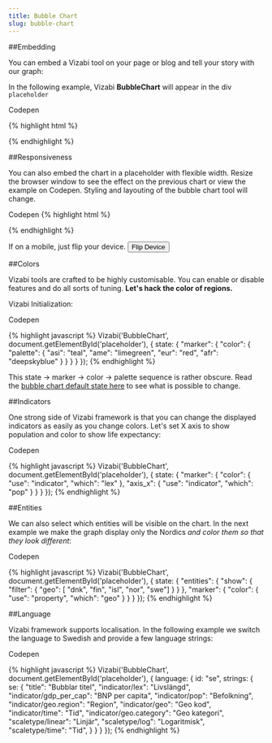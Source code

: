 ```yaml
---
title: Bubble Chart
slug: bubble-chart
---
```


##Embedding

You can embed a Vizabi tool on your page or blog and tell your story with our graph:

<div id="bubble-chart-placeholder" class="vizabi-placeholder no-border"></div>

In the following example, Vizabi **BubbleChart** will appear in the div `placeholder`

<a onclick='openBubbleChartExample()' class="button code-btn"><i class='fa fa-codepen'></i> Codepen</a>

{% highlight html %}
<link rel="stylesheet" type="text/css" href="path/to/vizabi.css">
<script src="path/to/vizabi.js"></script>
<div id='placeholder' width="600px" height="400px"></div>
<script>
	var viz = Vizabi('BubbleChart', document.getElementById('placeholder'));
</script>
{% endhighlight %}


##Responsiveness

You can also embed the chart in a placeholder with flexible width. Resize the browser window to see the effect on the previous chart or <a onclick='openBubbleChartExample2()'>view the example on Codepen</a>. Styling and layouting of the bubble chart tool will change.

<a onclick='openBubbleChartExample2()' class="button code-btn"><i class='fa fa-codepen'></i> Codepen</a>
{% highlight html %}
<div id='placeholder' style='position: absolute; top: 0;
bottom: 0; left: 0; right: 0;'></div>
{% endhighlight %}

If on a mobile, just flip your device. <button class="button right" onclick="flipDeviceBubbleChart()"><i class="fa fa-repeat"></i> Flip Device</button>

<div id="bubble-chart-placeholder2" class="vizabi-placeholder mobile landscape"></div>



##Colors

Vizabi tools are crafted to be highly customisable. You can enable or disable features and do all sorts of tuning. **Let's hack the color of regions.**

<div id="bubble-chart-placeholder3" class="vizabi-placeholder no-border"></div>

Vizabi Initialization:

<a onclick='openBubbleChartExample3()' class="button code-btn"><i class='fa fa-codepen'></i> Codepen</a>

{% highlight javascript %}
Vizabi('BubbleChart', document.getElementById('placeholder'), { 
	state: {
	    "marker": {
	        "color": {
	            "palette": {
	                "asi": "teal",
	                "ame": "limegreen",
	                "eur": "red",
	                "afr": "deepskyblue"
	            }
	        }
	    }
	}
});
{% endhighlight %}

This state &#8594; marker &#8594; color &#8594; palette sequence is rather obscure. Read the [bubble chart default state here](https://github.com/Gapminder/vizabi/blob/develop/src/tools/bubblechart/bubblechart-tool.js#L46) to see what is possible to change.

##Indicators

One strong side of Vizabi framework is that you can change the displayed indicators as easily as you change colors. Let's set X axis to show population and color to show life expectancy:

<div id="bubble-chart-placeholder4" class="vizabi-placeholder no-border"></div>

<a onclick='openBubbleChartExample4()' class="button code-btn"><i class='fa fa-codepen'></i> Codepen</a>

{% highlight javascript %}
Vizabi('BubbleChart', document.getElementById('placeholder'), { 
	state: {
        "marker": {
            "color": {
                "use": "indicator",
                "which": "lex"
            },
            "axis_x": {
                "use": "indicator",
                "which": "pop"
            }
        }
	}
});
{% endhighlight %}

##Entities

We can also select which entities will be visible on the chart. In the next example we make the graph display only the Nordics *and color them so that they look different*: 

<div id="bubble-chart-placeholder5" class="vizabi-placeholder no-border"></div>

<a onclick='openBubbleChartExample5()' class="button code-btn"><i class='fa fa-codepen'></i> Codepen</a>

{% highlight javascript %}
Vizabi('BubbleChart', document.getElementById('placeholder'), { 
	state: {
	    "entities": {
	        "show": {
	            "filter": {
	                 "geo": [ "dnk", "fin", "isl", "nor", "swe"]
	             }
	        }
	    },
	    "marker": {
	        "color": {
	            "use": "property",
	            "which": "geo"
	        }
	    }
	}
});
{% endhighlight %}

##Language

Vizabi framework supports localisation. In the following example we switch the language to Swedish and provide a few language strings:

<div id="bubble-chart-placeholder6" class="vizabi-placeholder no-border"></div>

<a onclick='openBubbleChartExample6()' class="button code-btn"><i class='fa fa-codepen'></i> Codepen</a>

{% highlight javascript %}
Vizabi('BubbleChart', document.getElementById('placeholder'), { 
	language: {
        id: "se",
        strings: {
            se: {
                "title": "Bubblar titel",
                "indicator/lex": "Livslängd",
                "indicator/gdp_per_cap": "BNP per capita",
                "indicator/pop": "Befolkning",
                "indicator/geo.region": "Region",
                "indicator/geo": "Geo kod",
                "indicator/time": "Tid",
                "indicator/geo.category": "Geo kategori",
                "scaletype/linear": "Linjär",
                "scaletype/log": "Logaritmisk",
                "scaletype/time": "Tid",
              }
        }
    }
});
{% endhighlight %}

<script>

function openBubbleChartExample() {
	viewOnCodepen("Bubble Chart", "var viz = Vizabi('BubbleChart', document.getElementById('placeholder'), { data: { reader: 'csv-file', path: '"+CODEPEN_WAFFLE_ADDRESS+"' }});");
}

function openBubbleChartExample2() {
	viewOnCodepen("Bubble Chart", "var viz = Vizabi('BubbleChart', document.getElementById('placeholder'), { data: { reader: 'csv-file', path: '"+CODEPEN_WAFFLE_ADDRESS+"' }});", "<div id='placeholder' style='position: absolute; top: 0; bottom: 0; left: 0; right: 0;'></div>", "body{background:#ffffff}");
}

function openBubbleChartExample3() {
	viewOnCodepen("Bubble Chart", "var viz = Vizabi('BubbleChart', document.getElementById('placeholder'), { state:{'marker':{'color':{'palette':{'asi':'teal','ame':'limegreen','eur':'red','afr': 'deepskyblue'}}}}, data: { reader: 'csv-file', path: '"+CODEPEN_WAFFLE_ADDRESS+"' }});");
}

function openBubbleChartExample4() {
	viewOnCodepen("Bubble Chart", "var viz = Vizabi('BubbleChart', document.getElementById('placeholder'), { state:{'marker':{'color':{'use':'indicator','which':'lex'},'axis_x':{'use':'indicator','which':'pop'}}}, data: { reader: 'csv-file', path: '"+CODEPEN_WAFFLE_ADDRESS+"' }});");
}

function openBubbleChartExample5() {
	viewOnCodepen("Bubble Chart", "var viz = Vizabi('BubbleChart', document.getElementById('placeholder'), { state:{'entities':{'show':{'filter':{'geo':['dnk','fin','isl','nor','swe']}}},'marker':{'color':{'use':'property','which':'geo'}}}, data: { reader: 'csv-file', path: '"+CODEPEN_WAFFLE_ADDRESS+"' }});");
}

function openBubbleChartExample6() {
	viewOnCodepen("Bubble Chart", "var viz = Vizabi('BubbleChart', document.getElementById('placeholder'), { language:{id:'se',strings:{se:{'title':'Bubblartitel','indicator/lex':'Livslängd','indicator/gdp_per_cap':'BNPpercapita','indicator/pop':'Befolkning','indicator/geo.region':'Region','indicator/geo':'Geokod','indicator/time':'Tid','indicator/geo.category':'Geokategori','scaletype/linear':'Linjär','scaletype/log':'Logaritmisk','scaletype/time':'Tid'}}}, data: { reader: 'csv-file', path: '"+CODEPEN_WAFFLE_ADDRESS+"' }});");
}

function flipDeviceBubbleChart() {
	var placeholder = document.getElementById("bubble-chart-placeholder2");
	var classes = placeholder.getAttribute("class");
	if(classes === "vizabi-placeholder mobile") {
		placeholder.setAttribute("class", "vizabi-placeholder mobile landscape");
	} else {
		placeholder.setAttribute("class", "vizabi-placeholder mobile");
	}

	//simulate window resize
	mobileBubbleChartViz.trigger('resize');
}

var mobileBubbleChartViz;

ready(function() {

	Vizabi('BubbleChart', document.getElementById('bubble-chart-placeholder'), {
			data: {
				reader: 'csv-file',
				path: WAFFLE_ADDRESS
			}
		}
	);

	mobileBubbleChartViz = Vizabi('BubbleChart', document.getElementById('bubble-chart-placeholder2'), {
			data: {
				reader: 'csv-file',
				path: WAFFLE_ADDRESS
			}
		}
	);


	Vizabi('BubbleChart', document.getElementById('bubble-chart-placeholder3'), {
			data: {
				reader: 'csv-file',
				path: WAFFLE_ADDRESS
			},
			state: {
		        "marker": {
		            "color": {
		                "palette": {
			                "asi": "teal",
			                "ame": "limegreen",
			                "eur": "red",
			                "afr": "deepskyblue"
		                }
		            }
		        }
		    }
		}
	);

	Vizabi('BubbleChart', document.getElementById('bubble-chart-placeholder4'), {
			data: {
				reader: 'csv-file',
				path: WAFFLE_ADDRESS
			},
			state: {
		        "marker": {
		            "color": {
		                "use": "indicator",
		                "which": "lex",
		            },
		            "axis_x": {
		                "use": "indicator",
		                "which": "pop",
		            }
		        }
		    }
		}
	);

	Vizabi('BubbleChart', document.getElementById('bubble-chart-placeholder5'), {
			data: {
				reader: 'csv-file',
				path: WAFFLE_ADDRESS
			},
			state: {
		        "entities": {
			        "show": {
			            "filter": {
			                 "geo": [ "dnk", "fin", "isl", "nor", "swe"]
			             }
			        }
			    },
			    "marker": {
			        "color": {
			            "use": "property",
			            "which": "geo"
			        }
			    }
		    }
		}
	);

	Vizabi('BubbleChart', document.getElementById('bubble-chart-placeholder6'), {
			data: {
				reader: 'csv-file',
				path: WAFFLE_ADDRESS
			},
			language: {
		        id: "pt",
		        strings: {
		            pt: {
		                "title": "Bubblar titel",
		                "indicator/lex": "Livslängd",
		                "indicator/gdp_per_cap": "BNP per capita",
		                "indicator/pop": "Befolkning",
		                "indicator/geo.region": "Region",
		                "indicator/geo": "Geo kod",
		                "indicator/time": "Tid",
		                "indicator/geo.category": "Geo kategori",
		                "scaletype/linear": "Linjär",
		                "scaletype/log": "Logaritmisk",
		                "scaletype/time": "Tid",
		              }
		        }
		    }
		}
	);

});
</script>